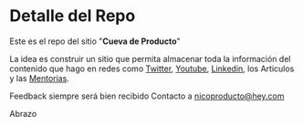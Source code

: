 # Detalle del Repo

Este es el repo del sitio "**Cueva de Producto**"

La idea es construir un sitio que permita almacenar toda la información del contenido que hago en redes como [Twitter](https://x.com/nicoproducto/status/1516090588055146503), [Youtube](https://youtube.com/@nicoproducto), [Linkedin](https://www.linkedin.com/in/nicolas-espindola/), los Articulos y las [Mentorias](https://adplist.org/mentors/nico-espindola).

Feedback siempre será bien recibido
Contacto a nicoproducto@hey.com

Abrazo
